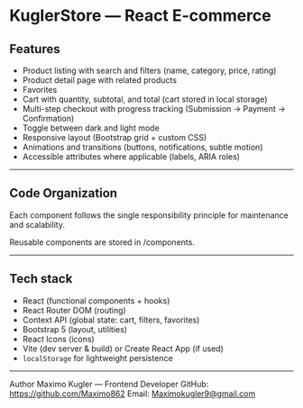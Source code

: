 # KuglerStore — React E-commerce

## Features

- Product listing with search and filters (name, category, price, rating)
- Product detail page with related products
- Favorites
- Cart with quantity, subtotal, and total (cart stored in local storage)
- Multi-step checkout with progress tracking (Submission → Payment → Confirmation)
- Toggle between dark and light mode
- Responsive layout (Bootstrap grid + custom CSS)
- Animations and transitions (buttons, notifications, subtle motion)
- Accessible attributes where applicable (labels, ARIA roles)

---

## Code Organization

Each component follows the single responsibility principle for maintenance and scalability.

Reusable components are stored in /components.

---

## Tech stack

- React (functional components + hooks)  
- React Router DOM (routing)  
- Context API (global state: cart, filters, favorites)  
- Bootstrap 5 (layout, utilities)  
- React Icons (icons)  
- Vite (dev server & build) or Create React App (if used)  
- `localStorage` for lightweight persistence

---

Author
Maximo Kugler — Frontend Developer
GitHub: https://github.com/Maximo862
Email: Maximokugler9@gmail.com


